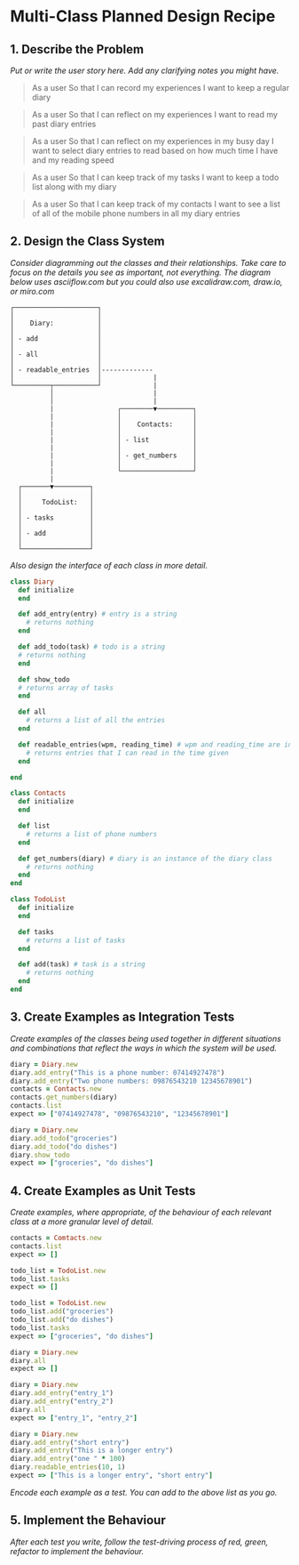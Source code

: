 # Multi-Class Planned Design Recipe

## 1. Describe the Problem

_Put or write the user story here. Add any clarifying notes you might have._
> As a user
> So that I can record my experiences
> I want to keep a regular diary

> As a user
> So that I can reflect on my experiences
> I want to read my past diary entries

> As a user
> So that I can reflect on my experiences in my busy day
> I want to select diary entries to read based on how much time I have and my reading speed

> As a user
> So that I can keep track of my tasks
> I want to keep a todo list along with my diary

> As a user
> So that I can keep track of my contacts
> I want to see a list of all of the mobile phone numbers in all my diary entries

## 2. Design the Class System

_Consider diagramming out the classes and their relationships. Take care to
focus on the details you see as important, not everything. The diagram below
uses asciiflow.com but you could also use excalidraw.com, draw.io, or miro.com_

```
┌─────────────────────┐
│                     │
│    Diary:           │
│                     │
│ - add               │
│                     │
│ - all               │
│                     │
│ - readable_entries  │-------------
│                     │             |
└─────────┬───────────┘             |
          │                         |
          │                         |
          |                ┌────────▼─────────┐
          |                │                  │
          |                │    Contacts:     │
          |                │                  │
          |                │ - list           │
          |                │                  │
          |                │ - get_numbers    │
          |                │                  │
          |                └──────────────────┘
          |
  ┌───────▼─────────┐
  │                 │
  │     TodoList:   │
  │                 │
  │ - tasks         │
  │                 │
  │ - add           │
  │                 │
  └─────────────────┘
```

_Also design the interface of each class in more detail._

```ruby
class Diary
  def initialize
  end

  def add_entry(entry) # entry is a string
    # returns nothing
  end

  def add_todo(task) # todo is a string
  # returns nothing
  end

  def show_todo
  # returns array of tasks
  end

  def all
    # returns a list of all the entries
  end

  def readable_entries(wpm, reading_time) # wpm and reading_time are integers
    # returns entries that I can read in the time given
  end

end

class Contacts
  def initialize
  end

  def list
    # returns a list of phone numbers
  end

  def get_numbers(diary) # diary is an instance of the diary class
    # returns nothing
  end
end

class TodoList
  def initialize
  end

  def tasks
    # returns a list of tasks
  end

  def add(task) # task is a string
    # returns nothing
  end
end
```

## 3. Create Examples as Integration Tests

_Create examples of the classes being used together in different situations and
combinations that reflect the ways in which the system will be used._

```ruby
diary = Diary.new
diary.add_entry("This is a phone number: 07414927478")
diary.add_entry("Two phone numbers: 09876543210 12345678901")
contacts = Contacts.new
contacts.get_numbers(diary)
contacts.list
expect => ["07414927478", "09876543210", "12345678901"]

diary = Diary.new
diary.add_todo("groceries")
diary.add_todo("do dishes")
diary.show_todo
expect => ["groceries", "do dishes"]

```

## 4. Create Examples as Unit Tests

_Create examples, where appropriate, of the behaviour of each relevant class at
a more granular level of detail._

```ruby
contacts = Comtacts.new
contacts.list
expect => []

todo_list = TodoList.new
todo_list.tasks
expect => []

todo_list = TodoList.new
todo_list.add("groceries")
todo_list.add("do dishes")
todo_list.tasks
expect => ["groceries", "do dishes"]

diary = Diary.new
diary.all
expect => []

diary = Diary.new
diary.add_entry("entry_1")
diary.add_entry("entry_2")
diary.all
expect => ["entry_1", "entry_2"]

diary = Diary.new
diary.add_entry("short entry")
diary.add_entry("This is a longer entry")
diary.add_entry("one " * 100)
diary.readable_entries(10, 1)
expect => ["This is a longer entry", "short entry"]

```

_Encode each example as a test. You can add to the above list as you go._

## 5. Implement the Behaviour

_After each test you write, follow the test-driving process of red, green,
refactor to implement the behaviour._